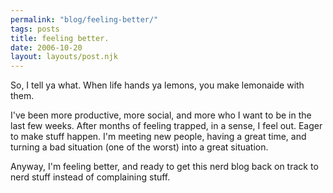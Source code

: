 ```yaml
---
permalink: "blog/feeling-better/"
tags: posts
title: feeling better.
date: 2006-10-20
layout: layouts/post.njk
---
```


So, I tell ya what. When life hands ya lemons, you make lemonaide with them.&nbsp; 

I've been more productive, more social, and more who I want to be in the last few weeks. After months of feeling trapped, in a sense, I feel out. Eager to make stuff happen. I'm meeting new people, having a great time, and turning a bad situation (one of the worst) into a great situation. 

Anyway, I'm feeling better, and ready to get this nerd blog back on track to nerd stuff instead of complaining stuff.